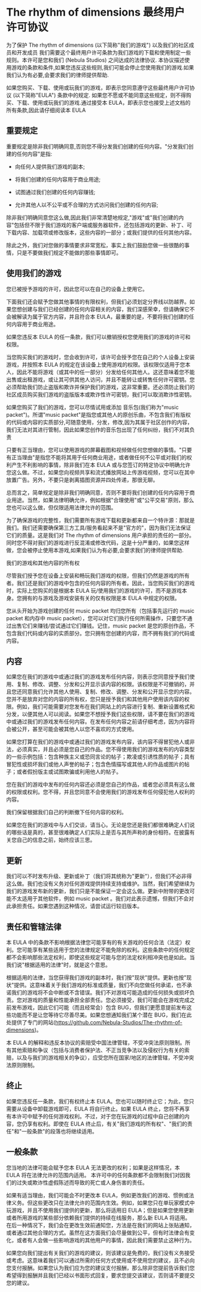 # The rhythm of dimensions 最终用户许可协议
为了保护 The rhythm of dimensions (以下简称"我们的游戏") 以及我们的社区成员和开发成员
我们需要这个最终用户许可条款为我们游戏的下载和使用制定一些规则。本许可是您和我们 (Nebula Studios) 之间达成的法律协议.
本协议描述使用游戏的条款和条件,如果您违反这些规则,我们可能会停止您使用我们的游戏.如果我们认为有必要,会要求我们的律师提供帮助.

如果您购买、下载、使用或玩我们的游戏，即表示您同意遵守这些最终用户许可协议 (以下简称"EULA") 条款中的规定.
如果您不愿或不能同意这些规定，则不得购买、下载、使用或玩我们的游戏.通过接受本 EULA，即表示您也接受上述文档的所有条款,因此请仔细阅读本 EULA

## 重要规定

重要规定是除非我们明确同意,否则您不得分发我们创建的任何内容。"分发我们创建的任何内容"是指: 
  
* 向任何人提供我们游戏的副本;
- 将我们创建的任何内容用于商业用途;
* 试图通过我们创建的任何内容赚钱;
- 允许其他人以不公平或不合理的方式访问我们创建的任何内容;

除非我们明确同意您这么做,因此我们非常清楚地规定,"游戏"或"我们创建的内容"包括但不限于我们游戏的客户端或服务器软件，还包括游戏的更新、补丁、可下载内容、加载项或修改版本，这些内容的一部分；或我们提供的任何其他内容。

除此之外，我们对您做的事情要求非常宽松，事实上我们鼓励您做一些很酷的事情，只是不要做我们规定不能做的那些事情即可。

## 使用我们的游戏

您已被授予游戏的许可，因此您可以在自己的设备上使用它。

下面我们还会赋予您做其他事情的有限权利，但我们必须划定分界线以防越界。如果您想创建与我们已经创建的任何内容相关的内容，我们深感荣幸，但请确保它不会被解读为属于官方内容，并且符合本 EULA，最重要的是，不要将我们创建的任何内容用于商业用途。

如果您违反本 EULA 的任一条款，我们可以撤销授权您使用我们的游戏的许可和权限。

当您购买我们的游戏时，您会收到许可，该许可会授予您在自己的个人设备上安装游戏，并按照本 EULA 的规定在该设备上使用游戏的权限。该权限仅适用于您本人，因此不能将游戏（或其中的任一部分）分发给任何其他人。这还意味着您不能出售或出租游戏，或让其可供其他人访问，并且不能转让或转售任何许可密钥。您必须帮助我们防止盗版和欺诈并保护我们的游戏，这非常重要。还必须防止我们的社区成员购买我们游戏的盗版版本或欺诈性许可密钥，我们可以取消欺诈性密钥。

如果您购买了我们的游戏，您可以尽情试用或添加 音乐包(我们称为"music packet")。所谓"music packet"是指您或其他人的原创乐曲，不包含我们有版权的代码或内容的实质部分,可随意使用，分发，修改,因为其属于社区创作的内容，我们无法对其进行管制，因此如果您创作的音乐包出现了任何纠纷，我们不对其负责

只要有正当理由，您可以使用游戏的屏幕截图和视频做任何您想做的事情。"只要有正当理由"是指您不能将其用于任何商业用途，或者做任何不公平或对我们的权利产生不利影响的事情，除非我们在本 EULA 或与您签订的特定协议中明确允许您这么做。不过，如果您向视频共享和流式播放网站上传游戏视频，您可以在其中放置广告。另外，不要只是剥离插图资源并四处传递，那很无聊。

总而言之，简单规定是除非我们明确同意，否则不要将我们创建的任何内容用于商业用途。当然，如果法律明确允许，例如根据"合理使用"或"公平交易"原则，那么您也可以这么做，但仅限适用法律允许的范围。

为了确保游戏的完整性，我们需要所有游戏下载和更新都来自一个特许源：那就是我们。我们还需要确保第三方工具/服务看起来不是"官方的"，因为我们无法保证它们的质量。这是我们对 The rhythm of dimensions 用户承担的责任的一部分。
同时您不得对我们的游戏进行反混淆或修改代码，这是十分严重的，如果您这样做，您会被停止使用本游戏,如果我们认为有必要,会要求我们的律师提供帮助.

我们的游戏和其他内容的所有权

尽管我们授予您在设备上安装和畅玩我们游戏的权限，但我们仍然是游戏的所有者。我们还是我们的游戏中包含的任何内容的所有者。因此，当您购买我们的游戏时，实际上您购买的是根据本 EULA 玩/使用我们的游戏的许可，而不是游戏本身。您拥有的与游戏及游戏安装有关的仅有权限是本 EULA 中规定的权限。

您从头开始为游戏创建的任何 music packet 均归您所有（包括事先运行的 music packet 和内存中 music packet），您可以对它们执行任何所需操作，只要您不通过出售它们来赚钱/尝试通过它们赚钱。记住，music packet 是您的原创作品，不包含我们代码或内容的实质部分。您只拥有您创建的内容，而不拥有我们的代码或内容。

## 内容

如果您在我们的游戏中或通过我们的游戏发布任何内容，则表示您同意授予我们使用、复制、修改、调整、分发和公开显示该内容的权限。该权限是不可撤销的，并且您还同意我们允许其他人使用、复制、修改、调整、分发和公开显示您的内容。您并不是放弃对您的内容的所有权，您只是授予我们和其他用户使用该内容的权限。例如，我们可能需要对您发布在我们网站上的内容进行复制、重新设置格式和分发，以便其他人可以阅读。如果您不想授予我们这些权限，请不要在我们的游戏中或通过我们的游戏发布任何内容。在发布任何内容之前请仔细考虑，因为内容将会被公开，甚至可能会被其他人以您不喜欢的方式使用。

如果您打算在我们的游戏中或通过我们的游戏发布内容，该内容不得冒犯他人或非法，必须真实，并且必须是您自己的作品。您不得使用我们的游戏发布的内容类型的一些示例包括：包含种族主义或恐同言论的帖子；欺凌或引诱性质的帖子；具有冒犯性或损坏我们或他人声誉的帖子；包含色情描写或其他人的作品或图片的帖子；或者假扮版主或试图欺骗或利用他人的帖子。

您在我们的游戏中发布的任何内容还必须是您自己的作品，或者您必须具有这么做的权限或权利。您不得，并且您同意不会使用我们的游戏发布任何侵犯他人权利的内容。

我们保留根据我们自己的判断撤下任何内容的权利。

如果您在我们的游戏中与人们交谈，请当心。无论是您还是我们都很难确定人们说的哪些话是真的，甚至很难确定人们实际上是否与其所声称的身份相符。在披露有关您自己的信息之前，始终应该三思。

## 更新

我们可以不时发布升级、更新或补丁（我们将其统称为"更新"），但我们不必非得这么做。我们也没有义务对任何游戏提供持续支持或维护。当然，我们希望继续为我们的游戏发布新的更新，我们只是不能保证一定会这么做。更新中附带的更改可能不太适用于其他软件，例如 music packet 。我们对此表示遗憾，但我们不会对此承担责任。如果您遇到这种情况，请尝试运行较旧版本。

## 责任和管辖法律

本 EULA 中的条款不影响根据法律您可能享有的有关游戏的任何合法（法定）权利。您可能享有某些适用于您的法律规定不能免除的权利。这些条款中的任何规定都不会影响那些法定权利，即使这些规定可能与您的法定权利相冲突也是如此。当我们说"根据适用的法律"时，就是这个意思。

根据适用的法律，当您获得我们游戏的副本时，我们按"现状"提供。更新也按"现状"提供。这意味着关于我们游戏的标准或质量，我们不向您做任何承诺，也不承诺我们的游戏将不会中断或不含错误。我们不对游戏可能造成的任何损失或损坏负责。您对游戏的质量和性能承担全部责任。您必须接受，我们可能会在游戏完成之前发布游戏，因此它们可能（而且经常会）包含 BUG，但我们更愿意提前发布这些功能而不是让您等待它尽善尽美。如果您想通知我们某个潜在 BUG，我们在此处提供了专门的网站(https://github.com/Nebula-Studios/The-rhythm-of-dimensions)。

本 EULA 的解释和违反本协议的索赔受中国法律管辖，不受冲突法原则限制。所有其他索赔和争议（包括与消费者保护法、不正当竞争法以及侵权行为有关的索赔，以及与我们的游戏相关的争议），应受您所在国家/地区的法律管辖，不受冲突法原则限制。

## 终止

如果您违反任一条款，我们有权终止本 EULA。您也可以随时终止它；为此，您只需要从设备中卸载游戏即可，EULA 将自行终止。如果 EULA 终止，您将不再享有本许可中赋予的任何游戏权利。不过，对于您在玩游戏的过程中自己创建的内容，您仍享有权利。即使在 EULA 终止后，有关"我们游戏的所有权"、"我们的责任"和"一般条款"的段落也将继续适用。

## 一般条款

您当地的法律可能会赋予您本 EULA 无法更改的权利；如果是这样情况，本 EULA 将在法律允许的范围内适用。 本许可中的任何条款都不会限制我们对因我们的过失或欺诈性虚假陈述而导致的死亡或人身伤害的责任。

如果有适当理由，我们可能会不时更改本 EULA，例如更改我们的游戏、惯例或法律义务。但这些更改只在法律允许的范围内生效。例如，如果您只在单玩家模式中玩游戏，并且不使用我们提供的更新，那么将适用旧 EULA；但是如果您使用更新或者所用游戏的某些部分依赖我们提供的持续在线服务，那么新 EULA 将适用。在后一种情况下，我们会在更改生效前通知您，方法是在我们的网站上张贴通知，或者通过其他合理的方式。虽然在这方面我们会尽量做到公平，但有时法律会有变化，或者有人会做一些影响游戏的其他用户的事情，因此我们需要禁止这种行为。

如果您向我们提出有关我们的游戏的建议，则该建议是免费的，我们没有义务接受或考虑。这意味着我们可以通过所需的任何方式使用或不使用您的建议，且不必向您支付报酬。如果您认为我们应为您的建议支付报酬，那么除非您提前告诉我们您希望得到报酬并且我们已经以书面形式回复，要求您提交该建议，否则请不要提交您的建议。
